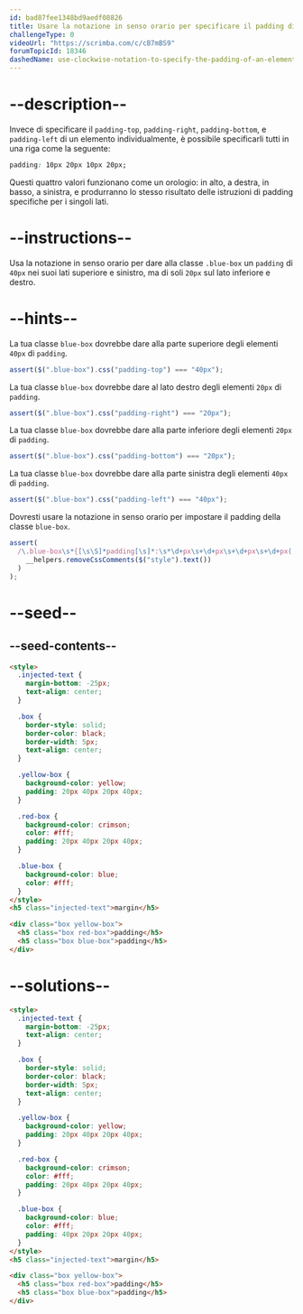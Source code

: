 ```yaml
---
id: bad87fee1348bd9aedf08826
title: Usare la notazione in senso orario per specificare il padding di un elemento
challengeType: 0
videoUrl: "https://scrimba.com/c/cB7mBS9"
forumTopicId: 18346
dashedName: use-clockwise-notation-to-specify-the-padding-of-an-element
---
```


# --description--

Invece di specificare il `padding-top`, `padding-right`, `padding-bottom`, e `padding-left` di un elemento individualmente, è possibile specificarli tutti in una riga come la seguente:

```css
padding: 10px 20px 10px 20px;
```

Questi quattro valori funzionano come un orologio: in alto, a destra, in basso, a sinistra, e produrranno lo stesso risultato delle istruzioni di padding specifiche per i singoli lati.

# --instructions--

Usa la notazione in senso orario per dare alla classe `.blue-box` un `padding` di `40px` nei suoi lati superiore e sinistro, ma di soli `20px` sul lato inferiore e destro.

# --hints--

La tua classe `blue-box` dovrebbe dare alla parte superiore degli elementi `40px` di `padding`.

```js
assert($(".blue-box").css("padding-top") === "40px");
```

La tua classe `blue-box` dovrebbe dare al lato destro degli elementi `20px` di `padding`.

```js
assert($(".blue-box").css("padding-right") === "20px");
```

La tua classe `blue-box` dovrebbe dare alla parte inferiore degli elementi `20px` di `padding`.

```js
assert($(".blue-box").css("padding-bottom") === "20px");
```

La tua classe `blue-box` dovrebbe dare alla parte sinistra degli elementi `40px` di `padding`.

```js
assert($(".blue-box").css("padding-left") === "40px");
```

Dovresti usare la notazione in senso orario per impostare il padding della classe `blue-box`.

```js
assert(
  /\.blue-box\s*{[\s\S]*padding[\s]*:\s*\d+px\s+\d+px\s+\d+px\s+\d+px(;\s*[^}]+\s*}|;?\s*})/.test(
    __helpers.removeCssComments($("style").text())
  )
);
```

# --seed--

## --seed-contents--

```html
<style>
  .injected-text {
    margin-bottom: -25px;
    text-align: center;
  }

  .box {
    border-style: solid;
    border-color: black;
    border-width: 5px;
    text-align: center;
  }

  .yellow-box {
    background-color: yellow;
    padding: 20px 40px 20px 40px;
  }

  .red-box {
    background-color: crimson;
    color: #fff;
    padding: 20px 40px 20px 40px;
  }

  .blue-box {
    background-color: blue;
    color: #fff;
  }
</style>
<h5 class="injected-text">margin</h5>

<div class="box yellow-box">
  <h5 class="box red-box">padding</h5>
  <h5 class="box blue-box">padding</h5>
</div>
```

# --solutions--

```html
<style>
  .injected-text {
    margin-bottom: -25px;
    text-align: center;
  }

  .box {
    border-style: solid;
    border-color: black;
    border-width: 5px;
    text-align: center;
  }

  .yellow-box {
    background-color: yellow;
    padding: 20px 40px 20px 40px;
  }

  .red-box {
    background-color: crimson;
    color: #fff;
    padding: 20px 40px 20px 40px;
  }

  .blue-box {
    background-color: blue;
    color: #fff;
    padding: 40px 20px 20px 40px;
  }
</style>
<h5 class="injected-text">margin</h5>

<div class="box yellow-box">
  <h5 class="box red-box">padding</h5>
  <h5 class="box blue-box">padding</h5>
</div>
```
